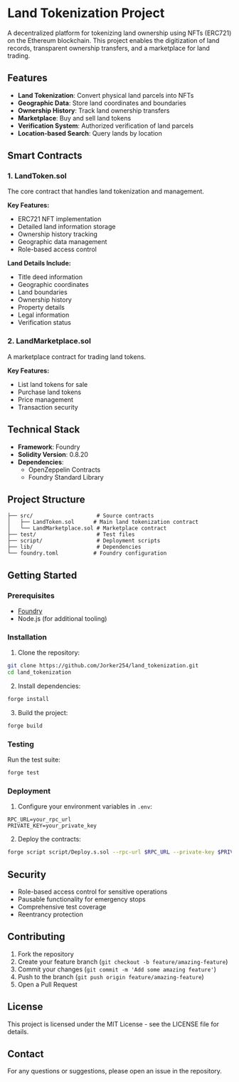 # Land Tokenization Project

A decentralized platform for tokenizing land ownership using NFTs (ERC721) on the Ethereum blockchain. This project enables the digitization of land records, transparent ownership transfers, and a marketplace for land trading.

## Features

- **Land Tokenization**: Convert physical land parcels into NFTs
- **Geographic Data**: Store land coordinates and boundaries
- **Ownership History**: Track land ownership transfers
- **Marketplace**: Buy and sell land tokens
- **Verification System**: Authorized verification of land parcels
- **Location-based Search**: Query lands by location

## Smart Contracts

### 1. LandToken.sol
The core contract that handles land tokenization and management.

**Key Features:**
- ERC721 NFT implementation
- Detailed land information storage
- Ownership history tracking
- Geographic data management
- Role-based access control

**Land Details Include:**
- Title deed information
- Geographic coordinates
- Land boundaries
- Ownership history
- Property details
- Legal information
- Verification status

### 2. LandMarketplace.sol
A marketplace contract for trading land tokens.

**Key Features:**
- List land tokens for sale
- Purchase land tokens
- Price management
- Transaction security

## Technical Stack

- **Framework**: Foundry
- **Solidity Version**: 0.8.20
- **Dependencies**:
  - OpenZeppelin Contracts
  - Foundry Standard Library

## Project Structure

```
├── src/                    # Source contracts
│   ├── LandToken.sol      # Main land tokenization contract
│   └── LandMarketplace.sol # Marketplace contract
├── test/                   # Test files
├── script/                 # Deployment scripts
├── lib/                    # Dependencies
└── foundry.toml           # Foundry configuration
```

## Getting Started

### Prerequisites

- [Foundry](https://book.getfoundry.sh/getting-started/installation)
- Node.js (for additional tooling)

### Installation

1. Clone the repository:
```bash
git clone https://github.com/Jorker254/land_tokenization.git
cd land_tokenization
```

2. Install dependencies:
```bash
forge install
```

3. Build the project:
```bash
forge build
```

### Testing

Run the test suite:
```bash
forge test
```

### Deployment

1. Configure your environment variables in `.env`:
```
RPC_URL=your_rpc_url
PRIVATE_KEY=your_private_key
```

2. Deploy the contracts:
```bash
forge script script/Deploy.s.sol --rpc-url $RPC_URL --private-key $PRIVATE_KEY
```

## Security

- Role-based access control for sensitive operations
- Pausable functionality for emergency stops
- Comprehensive test coverage
- Reentrancy protection

## Contributing

1. Fork the repository
2. Create your feature branch (`git checkout -b feature/amazing-feature`)
3. Commit your changes (`git commit -m 'Add some amazing feature'`)
4. Push to the branch (`git push origin feature/amazing-feature`)
5. Open a Pull Request

## License

This project is licensed under the MIT License - see the LICENSE file for details.

## Contact

For any questions or suggestions, please open an issue in the repository.
